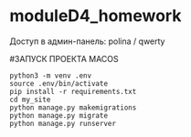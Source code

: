 # moduleD4_homework
Доступ в админ-панель: polina / qwerty

#ЗАПУСК ПРОЕКТА MACOS

```
python3 -m venv .env
source .env/bin/activate
pip install -r requirements.txt
cd my_site
python manage.py makemigrations
python manage.py migrate
python manage.py runserver
```
